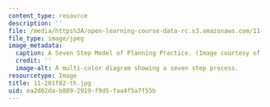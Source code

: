 ```yaml
---
content_type: resource
description: ''
file: /media/https%3A/open-learning-course-data-rc.s3.amazonaws.com/11-201-gateway-planning-action-fall-2002/ea2d02dab8892919f9d5faa4f5a7f55b_11-201f02-th.jpg
file_type: image/jpeg
image_metadata:
  caption: A Seven Step Model of Planning Practice. (Image courtesy of Lawrence Susskind.)
  credit: ''
  image-alt: A multi-color diagram showing a seven step process.
resourcetype: Image
title: 11-201f02-th.jpg
uid: ea2d02da-b889-2919-f9d5-faa4f5a7f55b
---
```

